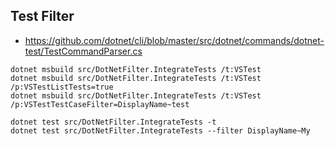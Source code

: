## Test Filter

- https://github.com/dotnet/cli/blob/master/src/dotnet/commands/dotnet-test/TestCommandParser.cs

```
dotnet msbuild src/DotNetFilter.IntegrateTests /t:VSTest
dotnet msbuild src/DotNetFilter.IntegrateTests /t:VSTest /p:VSTestListTests=true
dotnet msbuild src/DotNetFilter.IntegrateTests /t:VSTest /p:VSTestTestCaseFilter=DisplayName~test

dotnet test src/DotNetFilter.IntegrateTests -t 
dotnet test src/DotNetFilter.IntegrateTests --filter DisplayName~My
```